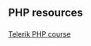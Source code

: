 PHP resources
-------------

### 
[Telerik PHP course](http://academy.telerik.com/student-courses/archive/php-web-development/resources)


